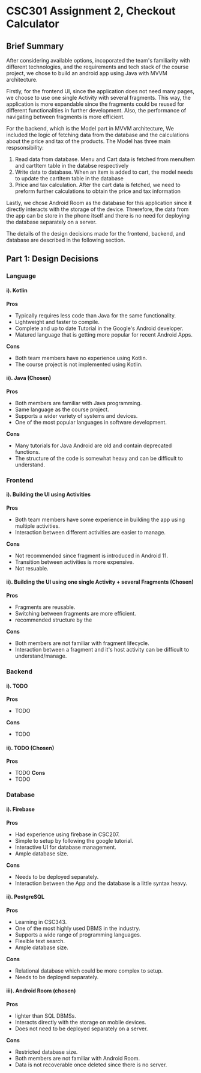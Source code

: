 # CSC301 Assignment 2, Checkout Calculator

## Brief Summary

After considering available options, incoporated the team's familiarity with different technologies, and the requirements and tech stack of the course project, we chose to build an android app using Java with MVVM architecture. 

Firstly, for the frontend UI, since the application does not need many pages, we choose to use one single Activity with several fragments. This way, the application is more expandable since the fragments could be reused for different functionalities in further development. Also, the performance of navigating between fragments is more efficient.

For the backend, which is the Model part in MVVM architecture, We included the logic of fetching data from the database and the calculations about the price and tax of the products. The Model has three main respsonsibility:

1. Read data from database. Menu and Cart data is fetched from menuItem and cartItem table in the databse respectively
2. Write data to database. When an item is added to cart, the model needs to update the cartItem table in the database
3. Price and tax calculation. After the cart data is fetched, we need to preform further calculations to obtain the price and tax information

Lastly, we chose Android Room as the database for this application since it directly interacts with the storage of the device. Threrefore, the data from the app can be store in the phone itself and there is no need for deploying the database separately on a server.

The details of the design decisions made for the frontend, backend, and database are described in the following section.

## Part 1: Design Decisions
 
### Language

#### i). Kotlin
**Pros**
- Typically requires less code than Java for the same functionality.
- Lightweight and faster to compile.
- Complete and up to date Tutorial in the Google's Android developer.
- Matured language that is getting more popular for recent Android Apps.

**Cons**
- Both team members have no experience using Kotlin.
- The course project is not implemented using Kotlin.

#### ii). Java (Chosen)
 
**Pros**
- Both members are familiar with Java programming.
- Same language as the course project.
- Supports a wider variety of systems and devices.
- One of the most popular languages in software development.

**Cons**
- Many tutorials for Java Android are old and contain deprecated functions.
- The structure of the code is somewhat heavy and can be difficult to understand.
 
### Frontend

#### i). Building the UI using Activities

**Pros**
- Both team members have some experience in building the app using multiple activities. 
- Interaction between different activities are easier to manage.

**Cons**
- Not recommended since fragment is introduced in Android 11.
- Transition between activities is more expensive.
- Not resuable.

#### ii). Building the UI using one single Activity + several Fragments (Chosen)
 
**Pros**
- Fragments are reusable.
- Switching between fragments are more efficient.
- recommended structure by the 

**Cons**
- Both members are not familiar with fragment lifecycle.
- Interaction between a fragment and it's host activity can be difficult to understand/manage.

### Backend

#### i). TODO

**Pros**
- TODO

**Cons**
- TODO

#### ii). TODO (Chosen)
 
**Pros**
- TODO
**Cons**
- TODO

### Database

#### i). Firebase
**Pros**
- Had experience using firebase in CSC207.
- Simple to setup by following the google tutorial.
- Interactive UI for database management.
- Ample database size.

**Cons**
- Needs to be deployed separately.
- Interaction between the App and the database is a little syntax heavy.

#### ii). PostgreSQL 
 
**Pros**
- Learning in CSC343.
- One of the most highly used DBMS in the industry.
- Supports a wide range of programming languages.
- Flexible text search.
- Ample database size.

**Cons**
- Relational database which could be more complex to setup.
- Needs to be deployed separately.

#### iii). Android Room (chosen)
 
**Pros**
- lighter than SQL DBMSs.
- Interacts directly with the storage on mobile devices.
- Does not need to be deployed separately on a server.

**Cons**
- Restricted database size.
- Both members are not familiar with Android Room.
- Data is not recoverable once deleted since there is no server.









